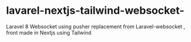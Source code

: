 # lavarel-nextjs-tailwind-websocket-
Laravel 8 Websocket using pusher replacement from Laravel-websocket , front made in Nextjs using Tailwind
